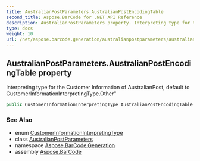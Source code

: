 ```yaml
---
title: AustralianPostParameters.AustralianPostEncodingTable
second_title: Aspose.BarCode for .NET API Reference
description: AustralianPostParameters property. Interpreting type for the Customer Information of AustralianPost default to CustomerInformationInterpretingType.Other
type: docs
weight: 10
url: /net/aspose.barcode.generation/australianpostparameters/australianpostencodingtable/
---
```

## AustralianPostParameters.AustralianPostEncodingTable property

Interpreting type for the Customer Information of AustralianPost, default to CustomerInformationInterpretingType.Other"

```csharp
public CustomerInformationInterpretingType AustralianPostEncodingTable { get; set; }
```

### See Also

* enum [CustomerInformationInterpretingType](../../../aspose.barcode/customerinformationinterpretingtype/)
* class [AustralianPostParameters](../)
* namespace [Aspose.BarCode.Generation](../../../aspose.barcode.generation/)
* assembly [Aspose.BarCode](../../../)



